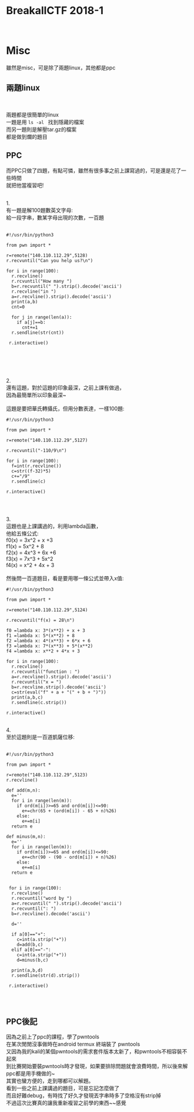 <br />

# BreakallCTF 2018-1

<br />

# Misc

雖然是misc，可是除了兩題linux，其他都是ppc
<br />


兩題linux
----------------------------
<br />

兩題都是很簡單的linux<br />
一題是用 ```ls -al ``` 找到隱藏的檔案<br />
而另一題則是解壓tar.gz的檔案<br />
都是做到爛的題目<br />

PPC
----------------------------
而PPC只做了四題，有點可憐，雖然有很多事之前上課寫過的，可是還是花了一些時間<br />
就把他當複習吧!

<br />
1.<br />
有一題是解100題數英文字母:<br />
給一段字串，數某字母出現的次數，一百題<br /><br />


```
#!/usr/bin/python3

from pwn import *

r=remote("140.110.112.29",5128)
r.recvuntil("Can you help us?\n")

for i in range(100):
  r.recvline()
  r.rcvuntil("How many ")
  b=r.recvuntil(" ").strip().decode('ascii')
  r.recvline("in ")
  a=r.recvline().strip().decode('ascii')
  print(a,b)
  cnt=0
  
  for j in range(len(a)):
    if a[j]==b:
      cnt+=1
  r.sendline(str(cnt))
  
 r.interactive()
 
 
 
```




<br />

2.<br />
還有這題，對於這題的印象最深，之前上課有做過，<br />
因為最簡單所以印象最深~<br />
<br />
這題是要把華氏轉攝氏，但用分數表達，一樣100題:<br />

```
#!/usr/bin/python3

from pwn import *

r=remote("140.110.112.29",5127)

r.recvuntil("-110/9\n")

for i in range(100):
  f=int(r.recvline())
  c=str((f-32)*5)
  c+="/9"
  r.sendline(c)
  
r.interactive()


```


<br />

3.<br />
這題也是上課講過的，利用lambda函數，<br />
他給五條公式:<br />
f0(x) = 3x^2 + x +3<br />
f1(x) = 5x^2 + 8<br />
f2(x) = 4x^3 + 6x +6<br />
f3(x) = 7x^3 + 5x^2<br />
f4(x) = x^2 + 4x + 3<br />
<br />
然後問一百道題目，看是要用哪一條公式並帶入x值:<br />

```
#!/usr/bin/python3

from pwn import *

r=remote("140.110.112.29",5124)

r.recvuntil("f(x) = 28\n")

f0 =lambda x: 3*(x**2) + x + 3
f1 =lambda x: 5*(x**2) + 8
f2 =lambda x: 4*(x**3) + 6*x + 6
f3 =lambda x: 7*(x**3) + 5*(x**2)
f4 =lambda x: x**2 + 4*x + 3

for i in range(100):
  r.recvline()
  r.recvuntil("function : ")
  a=r.recvline().strip().decode('ascii')
  r.recvuntil("x = ")
  b=r.recvline.strip().decode('ascii')
  c=str(eval("f" + a + "(" + b + ")"))
  print(a,b,c)
  r.sendline(c.strip())
  
r.interactive()

```

<br />
4.<br />
至於這題則是一百道凱薩位移:<br />
<br />

```
#!/usr/bin/python3

from pwn import *

r=remote("140.110.112.29",5123)
r.recvline()

def add(m,n):
  e=''
  for i in range(len(m)):
    if ord(m[i])>=65 and ord(m[i])<=90:
      e+=chr(65 + (ord(m[i]) - 65 + n)%26)
    else:
      e+=m[i]
  return e
  
def minus(m,n):
  e=''
  for i in range(len(m)):
    if ord(m[i])>=65 and ord(m[i])<=90:
      e+=chr(90 - (90 - ord(m[i]) + n)%26)
    else:
      e+=m[i]
  return e
  
  
 for i in range(100):
  r.recvline()
  r.recvuntil("word by ")
  a=r.recvuntil(" ").strip().decode('ascii')
  r.recvuntil(": ")
  b=r.recvline().decode('ascii')
  
  d=''
  
  if a[0]=="+":
    c=int(a.strip("+"))
    d=add(b,c)
  elif a[0]=="-":
    c=int(a.strip("+"))
    d=minus(b,c)
  
  print(a,b,d)
  r.sendline(str(d).strip())
 
 r.interactive()
  

```

<br />

PPC後記
----------------------------
因為之前上了ppc的課程，學了pwntools<br />
在某次閒閒沒事做時在android termux 終端裝了 pwntools<br />
又因為我的kali的某個pwntools的需求套件版本太新了，和pwntools不相容裝不起來<br />
到比賽開始要裝pwntools時才發現，如果要排除問題就會浪費時間，所以後來解ppc都是用手機做的~<br />
其實也蠻方便的，走到哪都可以解題。<br />
看到一些之前上課講過的題目，可是忘記怎麼做了<br />
而且好難debug，有時找了好久才發現丟字串時多了空格沒有strip掉<br />
不過這次比賽真的讓我重新複習之前學的東西~~感覺














